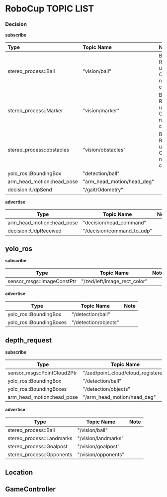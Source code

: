 # RoboCup TOPIC LIST

### Decision

**subscribe**

| Type                       | Topic Name                 | Note                                 |
| :------------------------- | :------------------------- | :----------------------------------- |
| stereo_process::Ball       | "vision/ball"              | Bearing Range use Camera, not cloud! |
| stereo_process::Marker     | "vision/marker"            | Bearing Range use Camera, not cloud! |
| stereo_process::obstacles  | "vision/obstacles"         | Bearing Range use Camera, not cloud! |
| yolo_ros::BoundingBox      | "detection/ball"           |                                      |
| arm_head_motion::head_pose | "arm_head_motion/head_deg" |                                      |
| decision::UdpSend          | "/gait/Odometry"           |                                      |

**advertise**

| Type                       | Topic Name                 | Note |
| -------------------------- | -------------------------- | ---- |
| arm_head_motion::head_pose | "decision/head_command"    |      |
| decision::UdpReceived      | "/decision/command_to_udp" |      |

## yolo_ros

**subscribe**

| Type                       | Topic Name                   | Note |
| -------------------------- | ---------------------------- | ---- |
| sensor_msgs::ImageConstPtr | "/zed/left/image_rect_color" |      |

**advertise**

| Type                    | Topic Name           | Note |
| ----------------------- | -------------------- | ---- |
| yolo_ros::BoundingBox   | "/detection/ball"    |      |
| yolo_ros::BoundingBoxes | "/detection/objects" |      |



## depth_request

**subscribe**

| Type                        | Topic Name                          | Note |
| --------------------------- | ----------------------------------- | ---- |
| sensor_msgs::PointCloud2Ptr | "/zed/point_cloud/cloud_registered" |      |
| yolo_ros::BoundingBox       | "/detection/ball"                   |      |
| yolo_ros::BoundingBoxes     | "/detection/objects"                |      |
| arm_head_motion::head_pose  | "/arm_head_motion/head_deg"         |      |

**advertise**

| Type                      | Topic Name          | Note |
| ------------------------- | ------------------- | ---- |
| stereo_process::Ball      | "/vision/ball"      |      |
| stereo_process::Landmarks | "/vision/landmarks" |      |
| stereo_process::Goalpost  | "/vision/goalpost"  |      |
| stereo_process::Opponents | "/vision/opponents" |      |



## Location



## GameController



